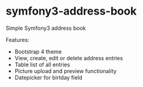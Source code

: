 # symfony3-address-book
Simple Symfony3 address book

Features:
- Bootstrap 4 theme
- View, create, edit or delete address entries
- Table list of all entries
- Picture upload and preview functionality
- Datepicker for birtday field 